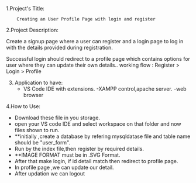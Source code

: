 1.Project's Title:

        Creating an User Profile Page with login and register

2.Project Description:

  Create a signup page where a user can register and a login page  to log in with the details provided during registration.

  Successful login should redirect to a profile page which contains options for user where they can update their own details..
 working flow : Register > Login > Profile 

 3. Application to have:
    - VS Code IDE with extensions.
    -XAMPP control,apache server.
    -web browser

 4.How to Use:
  
  - Download these file in you storage.
  - open your VS code IDE and select workspace on that folder and now files shown to run.
  - **initially ,create a database by refering mysqldatase   file and table name should be "user_form".
  - Run by the index file,then register  by required details.
  - **IMAGE FORMAT must be in .SVG Format.
  - After that make login, if id detail match then redirect  to  profile page.
  - In profile page ,we can update our detail.
  - After updation we can logout 

    
